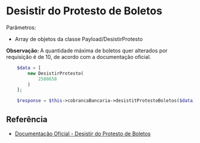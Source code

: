 # Desistir do Protesto de Boletos

Parâmetros:
- Array de objetos da classe Payload/DesistirProtesto

<b>Observação: </b>A quantidade máxima de boletos quer alterados por requisição é de 10, de acordo com a documentação oficial.

```php
    $data = [
        new DesistirProtesto(
            2588658
        )
    ];

    $response = $this->cobrancaBancaria->desistitProtestoBoletos($data);
```

## Referência

- [Documentação Oficial - Desistir do Protesto de Boletos](https://documenter.getpostman.com/view/20565799/Uzs6yNhe#b27936c3-b7e0-446a-b5f7-d167ba240eca)